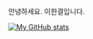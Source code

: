 안녕하세요.
이한결입니다.

[![My GitHub stats](https://github-readme-stats.vercel.app/api?username=Hangyeol82)](https://github.com/Hangyeol82/github-readme-stats)